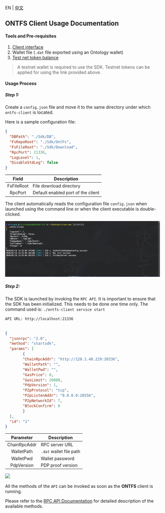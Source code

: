 EN | [中文](README.md)

## ONTFS Client Usage Documentation

#### Tools and Pre-requisites

1. [Client interface](http://ontfs.io/)
2. Wallet file (`.dat` file exported using an Ontology wallet)
3. [Test net token balance](http://ontfs.io/)

> A testnet wallet is required to use the SDK. Testnet tokens can be applied for using the link provided above.

#### Usage Process

##### Step 1:

Create a `config.json` file and move it to the same directory under which `ontfs-client` is located.

Here is a sample configuration file:

```json
{
  "DBPath": "./Sdk/DB",
  "FsRepoRoot": "./Sdk/OntFs",
  "FsFileRoot": "./Sdk/Download", 
  "RpcPort": 21336, 
  "LogLevel": 1,
  "DisableStdLog": false
}
```

|   Field    | Description                        |
| :--------: | ---------------------------------- |
| FsFileRoot | File download directory            |
|  RpcPort   | Default enabled port of the client |

The client automatically reads the configuration file `config.json` when launched using the command line or when the client executable is double-clicked.

![](./images/step1.jpg)

##### Step 2:

The SDK is launched by invoking the `RPC API`. It is important to ensure that the SDK has been initialized. This needs to be done one time only. The command used is: `./ontfs-client service start`

```text
API URL: http://localhost:21336
```

```json

{
  "jsonrpc": "2.0",
  "method": "startsdk",
  "params": [
        {
        "ChainRpcAddr": "http://128.1.40.229:20336",
        "WalletPath": "",
        "WalletPwd": "",
        "GasPrice": 0,
        "GasLimit": 20000,
        "PdpVersion": 1,
        "P2pProtocol": "tcp",
        "P2pListenAddr": "0.0.0.0:20556",
        "P2pNetworkId": 7,
        "BlockConfirm": 0
        }
  ],
  "id": "1"
}
```
| Parameter    | Description             |
| :----------: | ----------------------- |
| ChainRpcAddr | RPC server URL          |
| WalletPath   | `.dat` wallet file path |
| WalletPwd    | Wallet password         |
| PdpVersion   | PDP proof version       |

![](/Users/ericyang/Desktop/client_moc/use_doc/images/step2.jpg)


All the methods of the `API` can be invoked as soon as the **ONTFS** client is running.

Please refer to the [RPC API Documentation](https://docs.ontfs.io/) for detailed description of the available methods.
